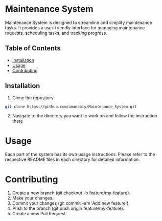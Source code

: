 # Maintenance System

Maintenance System is designed to streamline and simplify maintenance tasks. It provides a user-friendly interface for managing maintenance requests, scheduling tasks, and tracking progress.

## Table of Contents

- [Installation](#installation)
- [Usage](#usage)
- [Contributing](#contributing)

## Installation

1. Clone the repository:

```bash
git clone https://github.com/amanabiy/Maintenance_System.git
```

2. Navigate to the directory you want to work on and follow the instruction there

# Usage
Each part of the system has its own usage instructions. Please refer to the respective README files in each directory for detailed information.

# Contributing
1. Create a new branch (git checkout -b feature/my-feature).
2. Make your changes.
3. Commit your changes (git commit -am 'Add new feature').
4. Push to the branch (git push origin feature/my-feature).
5. Create a new Pull Request.